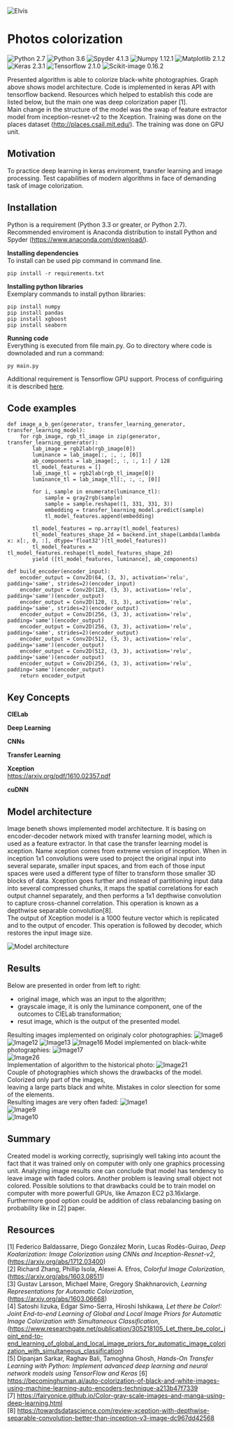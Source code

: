 ![Elvis](https://github.com/bluejurand/Photos-colorization/blob/master/results/elvis.jpg)  
# Photos colorization
![Python 2.7](https://img.shields.io/badge/python-2.7-blue.svg) 
![Python 3.6](https://img.shields.io/badge/python-3.3-blue.svg) 
![Spyder 4.1.3](https://img.shields.io/badge/spyder-4.1.3-black) 
![Numpy 1.12.1](https://img.shields.io/badge/numpy-1.12.1-yellow.svg) 
![Matplotlib 2.1.2](https://img.shields.io/badge/matplotlib-2.1.2-blue.svg) 
![Keras 2.3.1](https://img.shields.io/badge/keras-2.3.1-red) 
![Tensorflow 2.1.0](https://img.shields.io/badge/tensorflow-2.1.0-orange) 
![Scikit-image 0.16.2](https://img.shields.io/badge/scikit--image-0.16.2-yellowgreen)  


Presented algorithm is able to colorize black-white photographies. Graph above shows model architecture. 
Code is implemented in keras API with tensorflow backend. Resources which helped to establish this code 
are listed below, but the main one was deep colorization paper [1].  
Main change in the structure of the model was the swap of feature extractor model from inception-resnet-v2
to the Xception. Training was done on the places dataset (http://places.csail.mit.edu/).
The training was done on GPU unit.  

## Motivation

To practice deep learning in keras enviroment, transfer learning and image processing.
Test capabilities of modern algorithms in face of demanding task of image colorization.

## Installation

Python is a requirement (Python 3.3 or greater, or Python 2.7). Recommended enviroment is Anaconda distribution to install Python and Spyder (https://www.anaconda.com/download/).

__Installing dependencies__  
To install can be used pip command in command line.  
  
	pip install -r requirements.txt

__Installing python libraries__  
Exemplary commands to install python libraries:
 
	pip install numpy  
	pip install pandas  
	pip install xgboost  
	pip install seaborn 

__Running code__  
Everything is executed from file main.py. Go to directory where code is downoladed and run a command: 

	py main.py
	
Additional requirement is Tensorflow GPU support. Process of configuiring it is described [here](https://www.tensorflow.org/install/gpu).

## Code examples

	def image_a_b_gen(generator, transfer_learning_generator, transfer_learning_model):
		for rgb_image, rgb_tl_image in zip(generator, transfer_learning_generator):
			lab_image = rgb2lab(rgb_image[0])
			luminance = lab_image[:, :, :, [0]]
			ab_components = lab_image[:, :, :, 1:] / 128
			tl_model_features = []
			lab_image_tl = rgb2lab(rgb_tl_image[0])
			luminance_tl = lab_image_tl[:, :, :, [0]]

			for i, sample in enumerate(luminance_tl):
				sample = gray2rgb(sample)
				sample = sample.reshape((1, 331, 331, 3))
				embedding = transfer_learning_model.predict(sample)
				tl_model_features.append(embedding)

			tl_model_features = np.array(tl_model_features)
			tl_model_features_shape_2d = backend.int_shape(Lambda(lambda x: x[:, 0, :], dtype='float32')(tl_model_features))
			tl_model_features = tl_model_features.reshape(tl_model_features_shape_2d)
			yield ([tl_model_features, luminance], ab_components) 
<!-- -->
	def build_encoder(encoder_input):
		encoder_output = Conv2D(64, (3, 3), activation='relu', padding='same', strides=2)(encoder_input)
		encoder_output = Conv2D(128, (3, 3), activation='relu', padding='same')(encoder_output)
		encoder_output = Conv2D(128, (3, 3), activation='relu', padding='same', strides=2)(encoder_output)
		encoder_output = Conv2D(256, (3, 3), activation='relu', padding='same')(encoder_output)
		encoder_output = Conv2D(256, (3, 3), activation='relu', padding='same', strides=2)(encoder_output)
		encoder_output = Conv2D(512, (3, 3), activation='relu', padding='same')(encoder_output)
		encoder_output = Conv2D(512, (3, 3), activation='relu', padding='same')(encoder_output)
		encoder_output = Conv2D(256, (3, 3), activation='relu', padding='same')(encoder_output)
		return encoder_output

## Key Concepts
__CIELab__

__Deep Learning__

__CNNs__

__Transfer Learning__

__Xception__  
https://arxiv.org/pdf/1610.02357.pdf

__cuDNN__
  
## Model architecture  
Image beneth shows implemented model architecture. It is basing on encoder-decoder network mixed with
transfer learning model, which is used as a feature extractor. In that case the transfer learning
model is xception. Name xception comes from extreme version of inception. When in inception 1x1 convolutions
were used to project the original input into several separate, smaller input spaces, and from each of those
input spaces were used a different type of filter to transform those smaller 3D blocks of data. Xception
goes further and instead of partitioning input data into several compressed chunks, it maps the spatial
correlations for each output channel separately, and then performs a 1x1 depthwise convolution to capture
cross-channel correlation. This operation is known as a depthwise separable convolution[8].  
The output of Xception model is a 1000 feuture vector which is replicated and to the output of encoder.
This operation is followed by decoder, which restores the input image size.  

![Model architecture](https://github.com/bluejurand/Photos-colorization/blob/master/model_architecture_xception.png)

## Results
Below are presented in order from left to right:
- original image, which was an input to the algorithm;  
- grayscale image, it is only the luminance component, one of the outcomes to CIELab transformation;  
- resut image, which is the output of the presented model.  

Resulting images implemented on originaly color photographies:
![Image6](https://github.com/bluejurand/Photos-colorization/blob/master/results/image6.jpg)
![Image12](https://github.com/bluejurand/Photos-colorization/blob/master/results/image12.jpg)
![Image13](https://github.com/bluejurand/Photos-colorization/blob/master/results/image13.jpg)
![Image16](https://github.com/bluejurand/Photos-colorization/blob/master/results/image16.jpg) 
Model implemented on black-white photographies:
![Image17](https://github.com/bluejurand/Photos-colorization/blob/master/results/image17.jpg)  
![Image26](https://github.com/bluejurand/Photos-colorization/blob/master/results/image26.jpg)  
Implementation of algorithm to the historical photo:
![Image21](https://github.com/bluejurand/Photos-colorization/blob/master/results/image21.jpg)  
Couple of photographies which shows the drawbacks of the model. Colorized only part of the images,  
leaving a large parts black and white. Mistakes in color sleection for some of the elements.  
Resulting images are very often faded:
![Image1](https://github.com/bluejurand/Photos-colorization/blob/master/results/image1.jpg)  
![Image9](https://github.com/bluejurand/Photos-colorization/blob/master/results/image9.jpg)  
![Image10](https://github.com/bluejurand/Photos-colorization/blob/master/results/image10.jpg)  
## Summary  
Created model is working correctly, suprisingly well taking into acount the fact that it was trained only
on computer with only one graphics processing unit. Analyzing image results one can conclude that model
has tendency to leave image with faded colors. Another problem is leaving small object not colored.
Possible solutions to that drawbacks could be to train model on computer with more powerfull GPUs,
like Amazon EC2 p3.16xlarge. Furthermore good option could be addition of class rebalancing basing on
probability like in [2] paper.  

## Resources
[1] Federico Baldassarre, Diego González Morin, Lucas Rodés-Guirao, *Deep Koalarization: Image Colorization using CNNs and Inception-Resnet-v2*,
(https://arxiv.org/abs/1712.03400)  
[2] Richard Zhang, Phillip Isola, Alexei A. Efros, *Colorful Image Colorization*,
(https://arxiv.org/abs/1603.08511)  
[3] Gustav Larsson, Michael Maire, Gregory Shakhnarovich, *Learning Representations for Automatic Colorization*,
(https://arxiv.org/abs/1603.06668)  
[4] Satoshi Iizuka, Edgar Simo-Serra, Hiroshi Ishikawa, *Let there be Color!: Joint End-to-end Learning of Global and Local Image Priors 
for Automatic Image Colorization with Simultaneous Classification*,
(https://www.researchgate.net/publication/305218105_Let_there_be_color_joint_end-to-end_learning_of_global_and_local_image_priors_for_automatic_image_colorization_with_simultaneous_classification)  
[5] Dipanjan Sarkar, Raghav Bali, Tamoghna Ghosh, *Hands-On Transfer Learning with Python: Implement advanced deep learning and neural network models using TensorFlow and Keras*
[6] https://becominghuman.ai/auto-colorization-of-black-and-white-images-using-machine-learning-auto-encoders-technique-a213b47f7339  
[7] https://fairyonice.github.io/Color-gray-scale-images-and-manga-using-deep-learning.html  
[8] https://towardsdatascience.com/review-xception-with-depthwise-separable-convolution-better-than-inception-v3-image-dc967dd42568